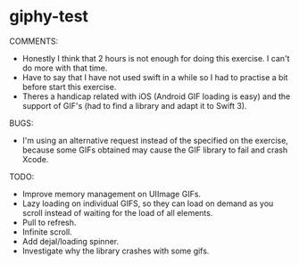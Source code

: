 # giphy-test

COMMENTS:

 - Honestly I think that 2 hours is not enough for doing this exercise. I can't do more with that time.
 - Have to say that I have not used swift in a while so I had to practise a bit before start this exercise.
 - Theres a handicap related with iOS (Android GIF loading is easy) and the support of GIF's (had to find a library and adapt it to Swift 3).

BUGS:

 - I'm using an alternative request instead of the specified on the exercise, because some GIFs obtained may cause the GIF library to fail and crash Xcode.

TODO:

 - Improve memory management on UIImage GIFs.
 - Lazy loading on individual GIFS, so they can load on demand as you scroll instead of waiting for the load of all elements.
 - Pull to refresh.
 - Infinite scroll.
 - Add dejal/loading spinner.
 - Investigate why the library crashes with some gifs.
